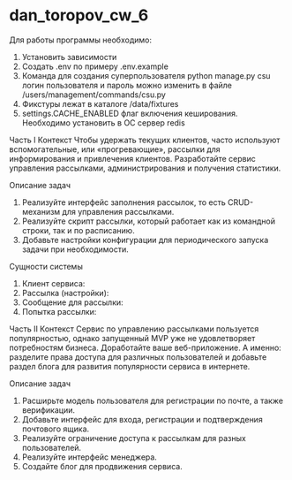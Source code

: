 # dan_toropov_cw_6
Для работы программы необходимо:

1. Установить зависимости
2. Создать .env по примеру .env.example
3. Команда для создания суперпользователя python manage.py csu
   логин пользователя и пароль можно изменить в файле /users/management/commands/csu.py
4. Фикстуры лежат в каталоге /data/fixtures
5. settings.CACHE_ENABLED флаг включения кеширования. Необходимо установить в ОС сервер redis 

Часть I
Контекст
Чтобы удержать текущих клиентов, часто используют вспомогательные, или «прогревающие», 
рассылки для информирования и привлечения клиентов.
Разработайте сервис управления рассылками, администрирования и получения статистики.

Описание задач
1. Реализуйте интерфейс заполнения рассылок, то есть CRUD-механизм для управления рассылками.
2. Реализуйте скрипт рассылки, который работает как из командной строки, так и по расписанию.
3. Добавьте настройки конфигурации для периодического запуска задачи при необходимости.

Сущности системы
1. Клиент сервиса:
2. Рассылка (настройки):
3. Сообщение для рассылки:
4. Попытка рассылки:

Часть II
Контекст
Сервис по управлению рассылками пользуется популярностью,
однако запущенный MVP уже не удовлетворяет потребностям бизнеса.
Доработайте ваше веб-приложение. А именно: разделите права доступа 
для различных пользователей и добавьте раздел блога для развития популярности сервиса в интернете.

Описание задач
1. Расширьте модель пользователя для регистрации по почте, а также верификации.
2. Добавьте интерфейс для входа, регистрации и подтверждения почтового ящика.
3. Реализуйте ограничение доступа к рассылкам для разных пользователей.
4. Реализуйте интерфейс менеджера.
5. Создайте блог для продвижения сервиса.